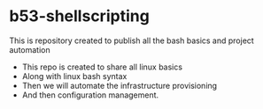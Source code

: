 # b53-shellscripting

This is repository created to publish all the bash basics and project automation

* This repo is created to share all linux basics
* Along with linux bash syntax
* Then we will automate the infrastructure provisioning
* And then configuration management.